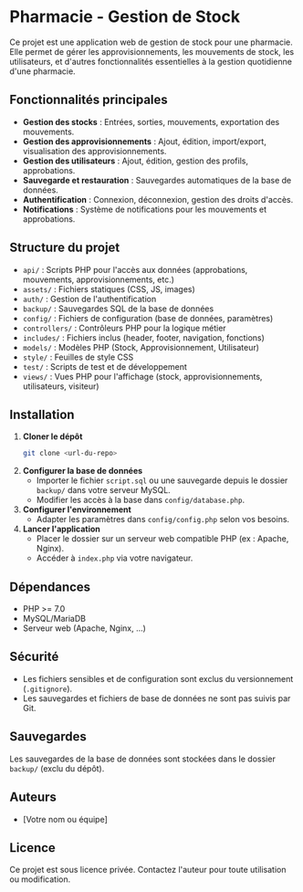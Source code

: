 # Pharmacie - Gestion de Stock

Ce projet est une application web de gestion de stock pour une pharmacie. Elle permet de gérer les approvisionnements, les mouvements de stock, les utilisateurs, et d'autres fonctionnalités essentielles à la gestion quotidienne d'une pharmacie.

## Fonctionnalités principales

- **Gestion des stocks** : Entrées, sorties, mouvements, exportation des mouvements.
- **Gestion des approvisionnements** : Ajout, édition, import/export, visualisation des approvisionnements.
- **Gestion des utilisateurs** : Ajout, édition, gestion des profils, approbations.
- **Sauvegarde et restauration** : Sauvegardes automatiques de la base de données.
- **Authentification** : Connexion, déconnexion, gestion des droits d'accès.
- **Notifications** : Système de notifications pour les mouvements et approbations.

## Structure du projet

- `api/` : Scripts PHP pour l'accès aux données (approbations, mouvements, approvisionnements, etc.)
- `assets/` : Fichiers statiques (CSS, JS, images)
- `auth/` : Gestion de l'authentification
- `backup/` : Sauvegardes SQL de la base de données
- `config/` : Fichiers de configuration (base de données, paramètres)
- `controllers/` : Contrôleurs PHP pour la logique métier
- `includes/` : Fichiers inclus (header, footer, navigation, fonctions)
- `models/` : Modèles PHP (Stock, Approvisionnement, Utilisateur)
- `style/` : Feuilles de style CSS
- `test/` : Scripts de test et de développement
- `views/` : Vues PHP pour l'affichage (stock, approvisionnements, utilisateurs, visiteur)

## Installation

1. **Cloner le dépôt**
   ```bash
   git clone <url-du-repo>
   ```
2. **Configurer la base de données**
   - Importer le fichier `script.sql` ou une sauvegarde depuis le dossier `backup/` dans votre serveur MySQL.
   - Modifier les accès à la base dans `config/database.php`.
3. **Configurer l'environnement**
   - Adapter les paramètres dans `config/config.php` selon vos besoins.
4. **Lancer l'application**
   - Placer le dossier sur un serveur web compatible PHP (ex : Apache, Nginx).
   - Accéder à `index.php` via votre navigateur.

## Dépendances

- PHP >= 7.0
- MySQL/MariaDB
- Serveur web (Apache, Nginx, ...)

## Sécurité

- Les fichiers sensibles et de configuration sont exclus du versionnement (`.gitignore`).
- Les sauvegardes et fichiers de base de données ne sont pas suivis par Git.

## Sauvegardes

Les sauvegardes de la base de données sont stockées dans le dossier `backup/` (exclu du dépôt).

## Auteurs

- [Votre nom ou équipe]

## Licence

Ce projet est sous licence privée. Contactez l'auteur pour toute utilisation ou modification.
